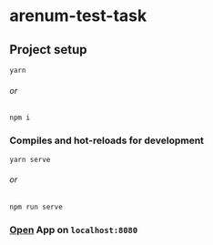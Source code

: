 # arenum-test-task

## Project setup
```
yarn
```
###### or
```
npm i
```

### Compiles and hot-reloads for development
```
yarn serve
```
###### or
```
npm run serve
```

### [Open](http://localhost:8080) App on `localhost:8080`
